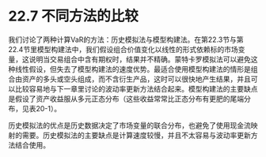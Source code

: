 # 22.7 不同方法的比较

我们讨论了两种计算VaR的方法：历史模拟法与模型构建法。在第22.3节与第22.4节里模型构建法中，我们假设组合价值变化以线性的形式依赖标的市场变量，这说明当交易组合中含有期权时，结果并不精确。蒙特卡罗模拟法可以避免这种线性假设，但失去了模型构建法的速度优势。最适合使用模型构建法的情形是组合由资产的多头或空头组成，而不含衍生产品，这时可以很快地产生结果，并且可以比较容易地与下一章里讨论的波动率更新方法结合起来。模型构建法的主要缺点是假设了资产收益服从多元正态分布（这些收益常常比正态分布有更肥的尾端分布，见表20-1）。

历史模拟法的优点是历史数据决定了市场变量的联合分布，也避免了使用现金流映射的需要。历史模拟法的主要缺点是计算速度较慢，并且不太容易与波动率更新方法结合使用。